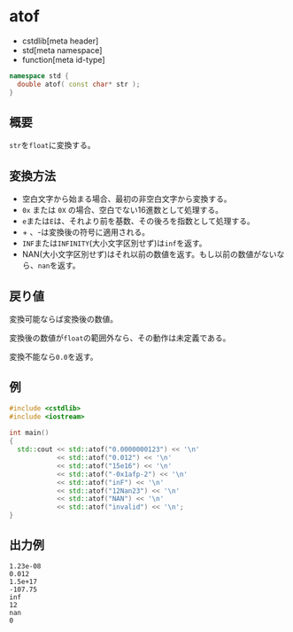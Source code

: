 # atof
* cstdlib[meta header]
* std[meta namespace]
* function[meta id-type]

```cpp
namespace std {
  double atof( const char* str );
}
```

## 概要

`str`を`float`に変換する。

## 変換方法

- 空白文字から始まる場合、最初の非空白文字から変換する。
- `0x` または `0X` の場合、空白でない16進数として処理する。
- `e`または`E`は、それより前を基数、その後ろを指数として処理する。
- \+ 、\-は変換後の符号に適用される。
- `INF`または`INFINITY`(大小文字区別せず)は`inf`を返す。
- NAN(大小文字区別せず)はそれ以前の数値を返す。もし以前の数値がないなら、`nan`を返す。


## 戻り値

変換可能ならば変換後の数値。

変換後の数値が`float`の範囲外なら、その動作は未定義である。

変換不能なら`0.0`を返す。


## 例

```cpp example
#include <cstdlib>
#include <iostream>
 
int main()
{
  std::cout << std::atof("0.0000000123") << '\n'
            << std::atof("0.012") << '\n'
            << std::atof("15e16") << '\n'
            << std::atof("-0x1afp-2") << '\n'
            << std::atof("inF") << '\n'
            << std::atof("12Nan23") << '\n'
            << std::atof("NAN") << '\n'
            << std::atof("invalid") << '\n';
}
```

## 出力例

```
1.23e-08
0.012
1.5e+17
-107.75
inf
12
nan
0
```
